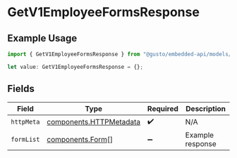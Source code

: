 # GetV1EmployeeFormsResponse

## Example Usage

```typescript
import { GetV1EmployeeFormsResponse } from "@gusto/embedded-api/models/operations/getv1employeeforms.js";

let value: GetV1EmployeeFormsResponse = {};
```

## Fields

| Field                                                              | Type                                                               | Required                                                           | Description                                                        |
| ------------------------------------------------------------------ | ------------------------------------------------------------------ | ------------------------------------------------------------------ | ------------------------------------------------------------------ |
| `httpMeta`                                                         | [components.HTTPMetadata](../../models/components/httpmetadata.md) | :heavy_check_mark:                                                 | N/A                                                                |
| `formList`                                                         | [components.Form](../../models/components/form.md)[]               | :heavy_minus_sign:                                                 | Example response                                                   |